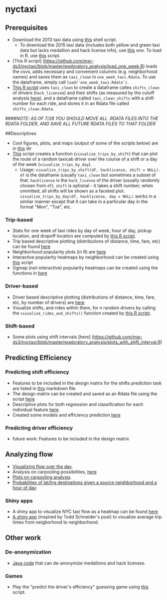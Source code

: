 # nyctaxi
## Prerequisites
* Download the 2013 taxi data using [this](https://github.com/msr-ds3/nyctaxi/blob/master/exploratory_analysis/download_original_taxidata_2013.sh) shell script.
    * To download the 2015 taxi data (includes both yellow and green taxi data but lacks medallion and hack license info), use [this](https://github.com/msr-ds3/nyctaxi/blob/master/download_taxidata.sh) one. To load in R, use [this](https://github.com/msr-ds3/nyctaxi/blob/master/load_taxi_data.R) script.
* [This R script] (https://github.com/msr-ds3/nyctaxi/blob/master/exploratory_analysis/load_one_week.R) loads the csvs, adds necessary and convenient columns (e.g. neighborhood names) and saves them as `taxi_clean` in `one_week_taxi.Rdata`. To use the dataframe, simply call `load('one_week_taxi.Rdata')`. 
* [This R script](https://github.com/msr-ds3/nyctaxi/blob/master/exploratory_analysis/shifts_intervals.R) uses `taxi_clean` to create a dataframe calles `shifts_clean` of drivers (`hack_license`s) and their shifts (as measured by the cutoff analysis [here](https://github.com/msr-ds3/nyctaxi/blob/master/exploratory_analysis/downtime_cutoff_analysis.R)), and  a dataframe called `taxi_clean_shifts` with a shift number for each ride, and stores it in an Rdata file called `shifts_clean.Rdata`. 

####*NOTE: AS OF 7/26 YOU SHOULD MOVE ALL .RDATA FILES INTO THE RDATA FOLDER, AND SAVE ALL FUTURE RDATA FILES TO THAT FOLDER*

##Descriptives
* Cool figures, plots, and maps (output of some of the scripts below) are in [this](https://github.com/msr-ds3/nyctaxi/tree/master/figures) dir
* [This](https://github.com/msr-ds3/nyctaxi/blob/master/exploratory_analysis/map_visualization_functions.R) script creates a function (``visualize_trips_by_shift``) that can plot the route of a random taxicab driver over the course of a shift or a day of the week (``visualize_trips_by_day``).
    * Usage: ``visualize_trips_by_shift(df, hacklicense, shift = NULL)``. `df` is the dataframe (usually `taxi_clean` but sometimes a subset of that. `hacklicense` is the `hack_license` of the driver (usually randomly chosen from `df`). `shift` is optional - it takes a shift number; when ommitted, all shifts will be shown as a faceted plot. ``visualize_trips_by_day(df, hacklicense, day = NULL)`` works in a similar manner except that it can take in a particular day in the format "Mon", "Tue", etc. 

### Trip-based
* Stats for one week of taxi rides by day of week, hour of day, pickup location, and dropoff location are computed by [this R script](https://github.com/msr-ds3/nyctaxi/blob/master/exploratory_analysis/one_week_analysis.R).
* Trip based descriptive plotting (distributions of distance, time, fare, etc) can be found [here](https://github.com/msr-ds3/nyctaxi/blob/master/exploratory_analysis/trips_based_Descriptives.R)
* Neighborhood popularity plots (in R) are [here](https://github.com/msr-ds3/nyctaxi/blob/master/exploratory_analysis/one_week_neighborhood_popularity.R)
* Interactive popularity heatmaps by neighborhood can be created using [this](https://github.com/msr-ds3/nyctaxi/blob/master/exploratory_analysis/popularity_heatmaps.R) script 
* Ggmap (not-interactive) popularity heatmaps can be created using the functions in [here](https://github.com/msr-ds3/nyctaxi/blob/master/exploratory_analysis/ggheatmaps.R)

### Driver-based
* Driver based descriptive plotting (distributions of distance, time, fare, etc, by number of drivers) are [here](https://github.com/msr-ds3/nyctaxi/blob/master/exploratory_analysis/driver_Descriptives.R)
* Visualize shifts, and rides within them, for n random drivers by calling the `visualize_rides_and_shifts()` function created by [this R script](https://github.com/msr-ds3/nyctaxi/blob/master/exploratory_analysis/rides_and_shifts_visualization.R).

### Shift-based
* Some plots using shift intervals [here] (https://github.com/msr-ds3/nyctaxi/blob/master/exploratory_analysis/plots_with_shift_interval.R)

## Predicting Efficiency
### Predicting shift efficiency
 * Features to be included in the design matrix for the shifts prediction task are listed in [this](https://github.com/msr-ds3/nyctaxi/blob/master/prediction_task/features.md) markdown file.
 * The design matrix can be created and saved as an Rdata file using the script [here](https://github.com/msr-ds3/nyctaxi/blob/master/prediction_task/shifts_design_matrix.R)
 * Descriptive plots for both regression and classification for each individual feature [here](https://github.com/msr-ds3/nyctaxi/blob/master/prediction_task/shift_feature_plots.R)
 * Created some models and efficiency prediction [here](https://github.com/msr-ds3/nyctaxi/blob/master/prediction_task/predictions.R)
 
### Predicting driver efficiency
 * future work: Features to be included in the design matrix
 
## Analyzing flow
 * [Visualizing flow over the day](https://github.com/msr-ds3/nyctaxi/blob/master/flow/flow_analysis.R).
 * Analysis on carpooling possibilities, [here](https://github.com/msr-ds3/nyctaxi/blob/master/flow/carpool_analysis.R)
 * [Plots on carpooling analysis](https://github.com/msr-ds3/nyctaxi/blob/master/flow/carpool_plots.R).
 * [Probabilites of lat/lng destinations given a source neighborhood and a hour of day](https://github.com/msr-ds3/nyctaxi/blob/master/flow/distribution_of_destinations.R).
 
### Shiny apps
 * A shiny app to visualize NYC taxi flow as a heatmap can be found [here](https://github.com/msr-ds3/nyctaxi/tree/master/heatmap_app)
 * [A shiny app](https://github.com/msr-ds3/nyctaxi/tree/master/avg_trip_time_app) (inspired by Todd Schneider's post) to visualize average trip times from neigborhood to neighborhood.


## Other work
### De-anonymization
* [Java code](https://github.com/msr-ds3/nyctaxi/tree/master/deanonymization) that can de-anonymize medallions and hack licenses.

### Games
* Play the "predict the driver's efficiency" guessing game using [this](https://github.com/msr-ds3/nyctaxi/blob/master/exploratory_analysis/efficiency_guessing_game.R) script.
 

